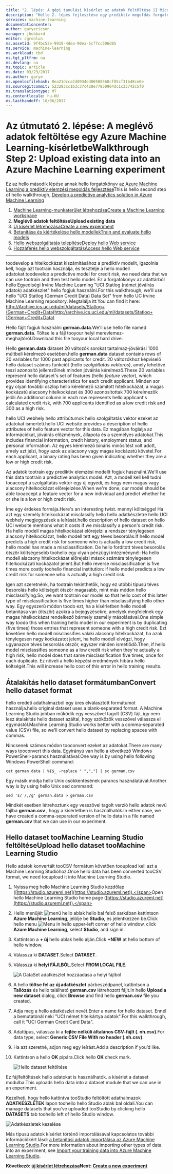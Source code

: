 ```yaml
---
title: "2. lépés: A gépi tanulási kísérlet az adatok feltöltése |} Microsoft Docs"
description: "Hello 2. lépés fejlesztése egy prediktív megoldás forgatókönyv: feltöltés nyilvános adatok tárolása az Azure Machine Learning Studio."
services: machine-learning
documentationcenter: 
author: garyericson
manager: jhubbard
editor: cgronlun
ms.assetid: 9f4bc52e-9919-4dea-90ea-5cf7cc506d85
ms.service: machine-learning
ms.workload: tbd
ms.tgt_pltfrm: na
ms.devlang: na
ms.topic: article
ms.date: 03/23/2017
ms.author: garye
ms.openlocfilehash: 0ea21dcca2d0934ed06508560cf85cf31b48ce6e
ms.sourcegitcommit: 523283cc1b3c37c428e77850964dc1c33742c5f0
ms.translationtype: MT
ms.contentlocale: hu-HU
ms.lasthandoff: 10/06/2017
---
```

# <a name="walkthrough-step-2-upload-existing-data-into-an-azure-machine-learning-experiment"></a><span data-ttu-id="8b2fc-103">Az útmutató 2. lépése: A meglévő adatok feltöltése egy Azure Machine Learning-kísérletbe</span><span class="sxs-lookup"><span data-stu-id="8b2fc-103">Walkthrough Step 2: Upload existing data into an Azure Machine Learning experiment</span></span>
<span data-ttu-id="8b2fc-104">Ez az hello második lépése annak hello forgatókönyv [az Azure Machine Learning a prediktív elemzési megoldás fejlesztése](machine-learning-walkthrough-develop-predictive-solution.md)</span><span class="sxs-lookup"><span data-stu-id="8b2fc-104">This is hello second step of hello walkthrough, [Develop a predictive analytics solution in Azure Machine Learning](machine-learning-walkthrough-develop-predictive-solution.md)</span></span>

1. [<span data-ttu-id="8b2fc-105">Machine Learning-munkaterület létrehozása</span><span class="sxs-lookup"><span data-stu-id="8b2fc-105">Create a Machine Learning workspace</span></span>](machine-learning-walkthrough-1-create-ml-workspace.md)
2. <span data-ttu-id="8b2fc-106">**Meglévő adatok feltöltése**</span><span class="sxs-lookup"><span data-stu-id="8b2fc-106">**Upload existing data**</span></span>
3. [<span data-ttu-id="8b2fc-107">Új kísérlet létrehozása</span><span class="sxs-lookup"><span data-stu-id="8b2fc-107">Create a new experiment</span></span>](machine-learning-walkthrough-3-create-new-experiment.md)
4. [<span data-ttu-id="8b2fc-108">Betanítása és kiértékelése hello modellek</span><span class="sxs-lookup"><span data-stu-id="8b2fc-108">Train and evaluate hello models</span></span>](machine-learning-walkthrough-4-train-and-evaluate-models.md)
5. [<span data-ttu-id="8b2fc-109">Hello webszolgáltatás telepítése</span><span class="sxs-lookup"><span data-stu-id="8b2fc-109">Deploy hello Web service</span></span>](machine-learning-walkthrough-5-publish-web-service.md)
6. [<span data-ttu-id="8b2fc-110">Hozzáférés hello webszolgáltatás</span><span class="sxs-lookup"><span data-stu-id="8b2fc-110">Access hello Web service</span></span>](machine-learning-walkthrough-6-access-web-service.md)

- - -
<span data-ttu-id="8b2fc-111">toodevelop a hitelkockázat kiszámításához a prediktív modellt, igazolnia kell, hogy azt tootrain használja, és tesztelje a hello modell adatokat.</span><span class="sxs-lookup"><span data-stu-id="8b2fc-111">toodevelop a predictive model for credit risk, we need data that we can use tootrain and then test hello model.</span></span> <span data-ttu-id="8b2fc-112">Ez a forgatókönyv az adattárból hello Egyediségi Irvine Machine Learning "UCI Statlog (német jóváírás adatok) adatkészlet" hello fogjuk használni.</span><span class="sxs-lookup"><span data-stu-id="8b2fc-112">For this walkthrough, we'll use hello "UCI Statlog (German Credit Data) Data Set" from hello UC Irvine Machine Learning repository.</span></span> <span data-ttu-id="8b2fc-113">Megtalálja itt:</span><span class="sxs-lookup"><span data-stu-id="8b2fc-113">You can find it here:</span></span>  
<span data-ttu-id="8b2fc-114"><a href="http://archive.ics.uci.edu/ml/datasets/Statlog+(German+Credit+Data)">http://Archive.ics.uci.edu/ml/datasets/Statlog+(German+Credit+Data)</a></span><span class="sxs-lookup"><span data-stu-id="8b2fc-114"><a href="http://archive.ics.uci.edu/ml/datasets/Statlog+(German+Credit+Data)">http://archive.ics.uci.edu/ml/datasets/Statlog+(German+Credit+Data)</a></span></span>

<span data-ttu-id="8b2fc-115">Hello fájlt fogjuk használni **german.data**.</span><span class="sxs-lookup"><span data-stu-id="8b2fc-115">We'll use hello file named **german.data**.</span></span> <span data-ttu-id="8b2fc-116">Töltse le a fájl tooyour helyi merevlemez-meghajtóról.</span><span class="sxs-lookup"><span data-stu-id="8b2fc-116">Download this file tooyour local hard drive.</span></span>  

<span data-ttu-id="8b2fc-117">Hello **german.data** dataset 20 változók sorokat tartalmaz-jóváírási 1000 múltbeli kérelmező esetében.</span><span class="sxs-lookup"><span data-stu-id="8b2fc-117">hello **german.data** dataset contains rows of 20 variables for 1000 past applicants for credit.</span></span> <span data-ttu-id="8b2fc-118">20 változókhoz képviselő hello dataset számos funkciót (hello *szolgáltatás vektoros*), amely lehetővé teszi azonosító jellemzőinek minden jóváírás kérelmező.</span><span class="sxs-lookup"><span data-stu-id="8b2fc-118">These 20 variables represent hello dataset's set of features (hello *feature vector*), which provides identifying characteristics for each credit applicant.</span></span> <span data-ttu-id="8b2fc-119">Minden sor egy olyan további oszlop hello kérelmező számított hitelkockázat, a magas kockázatú alacsony hitelkockázat és 300 azonosítottak 700 kérelmezők jelöli.</span><span class="sxs-lookup"><span data-stu-id="8b2fc-119">An additional column in each row represents hello applicant's calculated credit risk, with 700 applicants identified as a low credit risk and 300 as a high risk.</span></span>

<span data-ttu-id="8b2fc-120">hello UCI webhely hello attribútumok hello szolgáltatás vektor ezeket az adatokat ismerteti.</span><span class="sxs-lookup"><span data-stu-id="8b2fc-120">hello UCI website provides a description of hello attributes of hello feature vector for this data.</span></span> <span data-ttu-id="8b2fc-121">Ez magában foglalja az információkat, jóváírás előzmények, állapota és a személyes adatokat.</span><span class="sxs-lookup"><span data-stu-id="8b2fc-121">This includes financial information, credit history, employment status, and personal information.</span></span> <span data-ttu-id="8b2fc-122">Az egyes kérelmező bináris minősítést volt adott, amely azt jelzi, hogy azok az alacsony vagy magas kockázatú követel.</span><span class="sxs-lookup"><span data-stu-id="8b2fc-122">For each applicant, a binary rating has been given indicating whether they are a low or high credit risk.</span></span> 

<span data-ttu-id="8b2fc-123">Az adatok tootrain egy prediktív elemzési modellt fogjuk használni.</span><span class="sxs-lookup"><span data-stu-id="8b2fc-123">We'll use this data tootrain a predictive analytics model.</span></span> <span data-ttu-id="8b2fc-124">Azt, a modell kell kell tudni tooaccept a szolgáltatás vektor egy új egyedi, és hogy nem magas vagy alacsony hitelkockázat előrejelzése.</span><span class="sxs-lookup"><span data-stu-id="8b2fc-124">When we're done, our model should be able tooaccept a feature vector for a new individual and predict whether he or she is a low or high credit risk.</span></span>  

<span data-ttu-id="8b2fc-125">Íme egy érdekes formája.</span><span class="sxs-lookup"><span data-stu-id="8b2fc-125">Here's an interesting twist.</span></span> <span data-ttu-id="8b2fc-126">mennyi költséggel Ha azt egy személy hitelkockázat misclassify hello hello adatkészletre hello UCI webhely megjegyzések a leírását.</span><span class="sxs-lookup"><span data-stu-id="8b2fc-126">hello description of hello dataset on hello UCI website mentions what it costs if we misclassify a person's credit risk.</span></span>
<span data-ttu-id="8b2fc-127">Ha hello modell magas hitelkockázat előrejelzi a rendszer ténylegesen alacsony hitelkockázat, hello modell tett egy téves besorolás.</span><span class="sxs-lookup"><span data-stu-id="8b2fc-127">If hello model predicts a high credit risk for someone who is actually a low credit risk, hello model has made a misclassification.</span></span>
<span data-ttu-id="8b2fc-128">De hello fordított téves besorolás ötször költségesebb toohello egy olyan pénzügyi intézménynél: Ha hello modell alacsony hitelkockázat előrejelzi mások számára ténylegesen hitelkockázati kockázatot jelent.</span><span class="sxs-lookup"><span data-stu-id="8b2fc-128">But hello reverse misclassification is five times more costly toohello financial institution: if hello model predicts a low credit risk for someone who is actually a high credit risk.</span></span>

<span data-ttu-id="8b2fc-129">Igen azt szeretnénk, ha tootrain tekinthetők, hogy ez utóbbi típusú téves besorolás hello költségét ötször magasabb, mint más módon hello misclassifying.</span><span class="sxs-lookup"><span data-stu-id="8b2fc-129">So, we want tootrain our model so that hello cost of this latter type of misclassification is five times higher than misclassifying hello other way.</span></span>
<span data-ttu-id="8b2fc-130">Egy egyszerű módon toodo ezt, ha a kísérletben hello modell betanítása van (ötször) azokra a bejegyzésekre, amelyek megfelelnek egy magas hitelkockázat rendelkező bármely személy másolásával.</span><span class="sxs-lookup"><span data-stu-id="8b2fc-130">One simple way toodo this when training hello model in our experiment is by duplicating (five times) those entries that represent someone with a high credit risk.</span></span> <span data-ttu-id="8b2fc-131">Ezt követően hello modell misclassifies valaki alacsony hitelkockázat, ha azok ténylegesen nagy kockázatot jelent, ha hello modell elvégzi, hogy ugyanazon téves besorolás ötször, egyszer minden ismétlődő.</span><span class="sxs-lookup"><span data-stu-id="8b2fc-131">Then, if hello model misclassifies someone as a low credit risk when they're actually a high risk, hello model does that same misclassification five times, once for each duplicate.</span></span> <span data-ttu-id="8b2fc-132">Ez növeli a hello képzési eredmények hibára hello költségét.</span><span class="sxs-lookup"><span data-stu-id="8b2fc-132">This will increase hello cost of this error in hello training results.</span></span>


## <a name="convert-hello-dataset-format"></a><span data-ttu-id="8b2fc-133">Átalakítás hello dataset formátumban</span><span class="sxs-lookup"><span data-stu-id="8b2fc-133">Convert hello dataset format</span></span>
<span data-ttu-id="8b2fc-134">hello eredeti adathalmazból egy üres elválasztott formátumot használja.</span><span class="sxs-lookup"><span data-stu-id="8b2fc-134">hello original dataset uses a blank-separated format.</span></span> <span data-ttu-id="8b2fc-135">A Machine Learning Studio jobban működik egy vesszővel tagolt (CSV) fájl, így nem lesz átalakítás hello dataset azáltal, hogy szóközök vesszővel válassza el egymástól.</span><span class="sxs-lookup"><span data-stu-id="8b2fc-135">Machine Learning Studio works better with a comma-separated value (CSV) file, so we'll convert hello dataset by replacing spaces with commas.</span></span>  

<span data-ttu-id="8b2fc-136">Nincsenek számos módon tooconvert ezeket az adatokat.</span><span class="sxs-lookup"><span data-stu-id="8b2fc-136">There are many ways tooconvert this data.</span></span> <span data-ttu-id="8b2fc-137">Egyirányú van hello a következő Windows PowerShell-parancs használatával:</span><span class="sxs-lookup"><span data-stu-id="8b2fc-137">One way is by using hello following Windows PowerShell command:</span></span>   

    cat german.data | %{$_ -replace " ",","} | sc german.csv  

<span data-ttu-id="8b2fc-138">Egy másik módja hello Unix csökkentésének parancs használatával:</span><span class="sxs-lookup"><span data-stu-id="8b2fc-138">Another way is by using hello Unix sed command:</span></span>  

    sed 's/ /,/g' german.data > german.csv  

<span data-ttu-id="8b2fc-139">Mindkét esetben létrehoztunk egy vesszővel tagolt verzió hello adatok nevű fájlba **german.csv** , hogy a kísérletben is használhatók.</span><span class="sxs-lookup"><span data-stu-id="8b2fc-139">In either case, we have created a comma-separated version of hello data in a file named **german.csv** that we can use in our experiment.</span></span>

## <a name="upload-hello-dataset-toomachine-learning-studio"></a><span data-ttu-id="8b2fc-140">Hello dataset tooMachine Learning Studio feltöltése</span><span class="sxs-lookup"><span data-stu-id="8b2fc-140">Upload hello dataset tooMachine Learning Studio</span></span>
<span data-ttu-id="8b2fc-141">Hello adatok konvertált tooCSV formátum követően tooupload kell azt a Machine Learning Studióhoz.</span><span class="sxs-lookup"><span data-stu-id="8b2fc-141">Once hello data has been converted tooCSV format, we need tooupload it into Machine Learning Studio.</span></span> 

1. <span data-ttu-id="8b2fc-142">Nyissa meg hello Machine Learning Studio kezdőlap ([https://studio.azureml.net](https://studio.azureml.net)).</span><span class="sxs-lookup"><span data-stu-id="8b2fc-142">Open hello Machine Learning Studio home page ([https://studio.azureml.net](https://studio.azureml.net)).</span></span> 

2. <span data-ttu-id="8b2fc-143">Hello menüjét ![menü][1] hello ablak hello bal felső sarkában kattintson **Azure Machine Learning**, jelölje be **Studio**, és jelentkezzen be.</span><span class="sxs-lookup"><span data-stu-id="8b2fc-143">Click hello menu ![Menu][1] in hello upper-left corner of hello window, click **Azure Machine Learning**, select **Studio**, and sign in.</span></span>

3. <span data-ttu-id="8b2fc-144">Kattintson a **+ új** hello ablak hello alján.</span><span class="sxs-lookup"><span data-stu-id="8b2fc-144">Click **+NEW** at hello bottom of hello window.</span></span>

4. <span data-ttu-id="8b2fc-145">Válassza ki **DATASET**.</span><span class="sxs-lookup"><span data-stu-id="8b2fc-145">Select **DATASET**.</span></span>

5. <span data-ttu-id="8b2fc-146">Válassza ki **helyi FÁJLBÓL**.</span><span class="sxs-lookup"><span data-stu-id="8b2fc-146">Select **FROM LOCAL FILE**.</span></span>

    ![A DataSet adatkészlet hozzáadása a helyi fájlból][2]

6. <span data-ttu-id="8b2fc-148">A hello **töltse fel az új adatkészlet** párbeszédpanel, kattintson a **Tallózás** és hello található **german.csv** létrehozott fájlt.</span><span class="sxs-lookup"><span data-stu-id="8b2fc-148">In hello **Upload a new dataset** dialog, click **Browse** and find hello **german.csv** file you created.</span></span>

7. <span data-ttu-id="8b2fc-149">Adja meg a hello adatkészlet nevét.</span><span class="sxs-lookup"><span data-stu-id="8b2fc-149">Enter a name for hello dataset.</span></span> <span data-ttu-id="8b2fc-150">Ennél a bemutatónál neki "UCI német hitelkártya adatok".</span><span class="sxs-lookup"><span data-stu-id="8b2fc-150">For this walkthrough, call it "UCI German Credit Card Data".</span></span>

8. <span data-ttu-id="8b2fc-151">Adattípus, válassza ki a **fejléc nélküli általános CSV-fájlt (. nh.csv)**.</span><span class="sxs-lookup"><span data-stu-id="8b2fc-151">For data type, select **Generic CSV File With no header (.nh.csv)**.</span></span>

9. <span data-ttu-id="8b2fc-152">Ha azt szeretné, adjon meg egy leírást.</span><span class="sxs-lookup"><span data-stu-id="8b2fc-152">Add a description if you’d like.</span></span>

10. <span data-ttu-id="8b2fc-153">Kattintson a hello **OK** pipára.</span><span class="sxs-lookup"><span data-stu-id="8b2fc-153">Click hello **OK** check mark.</span></span>  

    ![Hello dataset feltöltése][3]

<span data-ttu-id="8b2fc-155">Ez fájlfeltöltések hello adatokat is használhatók. a kísérlet a dataset modulba.</span><span class="sxs-lookup"><span data-stu-id="8b2fc-155">This uploads hello data into a dataset module that we can use in an experiment.</span></span>

<span data-ttu-id="8b2fc-156">Kezelheti, hogy hello kattintva tooStudio feltöltött adathalmazok **ADATKÉSZLETEK** lapon toohello hello Studio ablak bal oldali.</span><span class="sxs-lookup"><span data-stu-id="8b2fc-156">You can manage datasets that you've uploaded tooStudio by clicking hello **DATASETS** tab toohello left of hello Studio window.</span></span>

![Adatkészletek kezelése][4]

<span data-ttu-id="8b2fc-158">Más típusú adatok kísérlet történő importálásával kapcsolatos további információkért lásd: [a betanítási adatok importálása az Azure Machine Learning Studio](machine-learning-data-science-import-data.md).</span><span class="sxs-lookup"><span data-stu-id="8b2fc-158">For more information about importing other types of data into an experiment, see [Import your training data into Azure Machine Learning Studio](machine-learning-data-science-import-data.md).</span></span>

<span data-ttu-id="8b2fc-159">**Következő: [új kísérlet létrehozása](machine-learning-walkthrough-3-create-new-experiment.md)**</span><span class="sxs-lookup"><span data-stu-id="8b2fc-159">**Next: [Create a new experiment](machine-learning-walkthrough-3-create-new-experiment.md)**</span></span>

[1]: media/machine-learning-walkthrough-2-upload-data/menu.png
[2]: media/machine-learning-walkthrough-2-upload-data/add-dataset.png
[3]: media/machine-learning-walkthrough-2-upload-data/upload-dataset.png
[4]: media/machine-learning-walkthrough-2-upload-data/dataset-list.png
